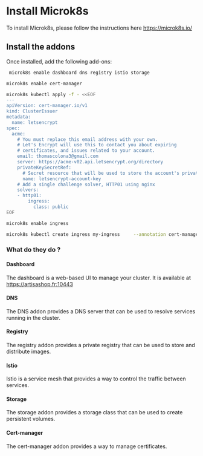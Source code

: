 # Install Microk8s

To install Microk8s, please follow the instructions here
<https://microk8s.io/>

## Install the addons

Once installed, add the following add-ons:

```bash
 microk8s enable dashboard dns registry istio storage

microk8s enable cert-manager

microk8s kubectl apply -f - <<EOF
---
apiVersion: cert-manager.io/v1
kind: ClusterIssuer
metadata:
  name: letsencrypt
spec:
  acme:
    # You must replace this email address with your own.
    # Let's Encrypt will use this to contact you about expiring
    # certificates, and issues related to your account.
    email: thomascolona3@gmail.com
    server: https://acme-v02.api.letsencrypt.org/directory
    privateKeySecretRef:
      # Secret resource that will be used to store the account's private key.
      name: letsencrypt-account-key
    # Add a single challenge solver, HTTP01 using nginx
    solvers:
    - http01:
        ingress:
          class: public
EOF

microk8s enable ingress

microk8s kubectl create ingress my-ingress     --annotation cert-manager.io/cluster-issuer=letsencrypt     --rule 'my-service.example.com/*=my-service:80,tls=my-service-tls'


```

### What do they do ?

#### Dashboard

The dashboard is a web-based UI to manage your cluster. It is available at <https://artisashop.fr:10443>

#### DNS

The DNS addon provides a DNS server that can be used to resolve services running in the cluster.

#### Registry

The registry addon provides a private registry that can be used to store and distribute images.

#### Istio

Istio is a service mesh that provides a way to control the traffic between services.

#### Storage

The storage addon provides a storage class that can be used to create persistent volumes.

#### Cert-manager

The cert-manager addon provides a way to manage certificates.
